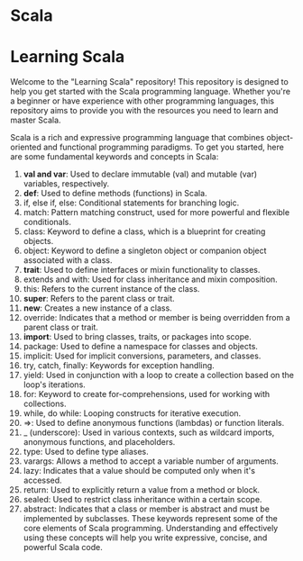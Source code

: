 # Scala
# Learning Scala

Welcome to the "Learning Scala" repository! This repository is designed to help you get started with the Scala programming language. Whether you're a beginner or have experience with other programming languages, this repository aims to provide you with the resources you need to learn and master Scala.

Scala is a rich and expressive programming language that combines object-oriented and functional programming paradigms. To get you started, here are some fundamental keywords and concepts in Scala:

1.	**val and var**: Used to declare immutable (val) and mutable (var) variables, respectively.
2.	**def**: Used to define methods (functions) in Scala.
3.	if, else if, else: Conditional statements for branching logic.
4.	match: Pattern matching construct, used for more powerful and flexible conditionals.
5.	class: Keyword to define a class, which is a blueprint for creating objects.
6.	object: Keyword to define a singleton object or companion object associated with a class.
7.	**trait**: Used to define interfaces or mixin functionality to classes.
8.	extends and with: Used for class inheritance and mixin composition.
9.	this: Refers to the current instance of the class.
10.	**super**: Refers to the parent class or trait.
11.	**new**: Creates a new instance of a class.
12.	override: Indicates that a method or member is being overridden from a parent class or trait.
13.	**import**: Used to bring classes, traits, or packages into scope.
14.	package: Used to define a namespace for classes and objects.
15.	implicit: Used for implicit conversions, parameters, and classes.
16.	try, catch, finally: Keywords for exception handling.
17.	yield: Used in conjunction with a loop to create a collection based on the loop's iterations.
18.	for: Keyword to create for-comprehensions, used for working with collections.
19.	while, do while: Looping constructs for iterative execution.
20.	=>: Used to define anonymous functions (lambdas) or function literals.
21.	_ (underscore): Used in various contexts, such as wildcard imports, anonymous functions, and placeholders.
22.	type: Used to define type aliases.
23.	varargs: Allows a method to accept a variable number of arguments.
24.	lazy: Indicates that a value should be computed only when it's accessed.
25.	return: Used to explicitly return a value from a method or block.
26.	sealed: Used to restrict class inheritance within a certain scope.
27.	abstract: Indicates that a class or member is abstract and must be implemented by subclasses.
These keywords represent some of the core elements of Scala programming. Understanding and effectively using these concepts will help you write expressive, concise, and powerful Scala code.




